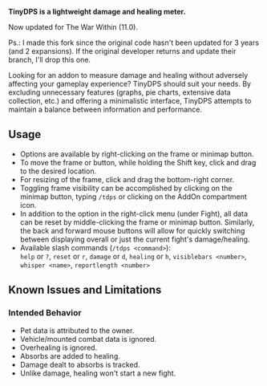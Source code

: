 **TinyDPS is a lightweight damage and healing meter.**

Now updated for The War Within (11.0). 

Ps.: I made this fork since the original code hasn't been updated for 3 years (and 2 expansions). If the original developer returns and update their branch, I'll drop this one.

Looking for an addon to measure damage and healing without adversely affecting your gameplay experience? TinyDPS should suit your needs. By excluding unnecessary features (graphs, pie charts, extensive data collection, etc.) and offering a minimalistic interface, TinyDPS attempts to maintain a balance between information and performance.

## Usage
  * Options are available by right-clicking on the frame or minimap button.
  * To move the frame or button, while holding the Shift key, click and drag to the desired location.
  * For resizing of the frame, click and drag the bottom-right corner.
  * Toggling frame visibility can be accomplished by clicking on the minimap button, typing `/tdps` or clicking on the AddOn compartment icon.
  * In addition to the option in the right-click menu (under Fight), all data can be reset by middle-clicking the frame or minimap button. Similarly, the back and forward mouse buttons will allow for quickly switching between displaying overall or just the current fight's damage/healing.
  * Available slash commands (`/tdps <command>`):  
    `help` or `?`, `reset` or `r`, `damage` or `d`, `healing` or `h`, `visiblebars <number>`, `whisper <name>`, `reportlength <number>`

## Known Issues and Limitations
### Intended Behavior
  * Pet data is attributed to the owner.
  * Vehicle/mounted combat data is ignored.
  * Overhealing is ignored.
  * Absorbs are added to healing.
  * Damage dealt to absorbs is tracked.
  * Unlike damage, healing won't start a new fight.
